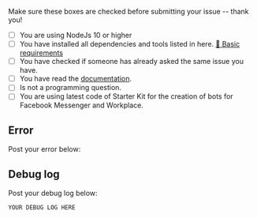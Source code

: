 Make sure these boxes are checked before submitting your issue -- thank you!

- [ ] You are using NodeJs 10 or higher
- [ ] You have installed all dependencies and tools listed in here. [📝 Basic requirements](https://github.com/rudemex/nestjs-package-starter#basic-requirements)
- [ ] You have checked if someone has already asked the same issue you have.
- [ ] You have read the [documentation](https://github.com/rudemex/nestjs-package-starter#readme).
- [ ] Is not a programming question.
- [ ] You are using latest code of Starter Kit for the creation of bots for Facebook Messenger and Workplace.

## Error

Post your error below:

## Debug log

Post your debug log below:

```xml
YOUR DEBUG LOG HERE
```
